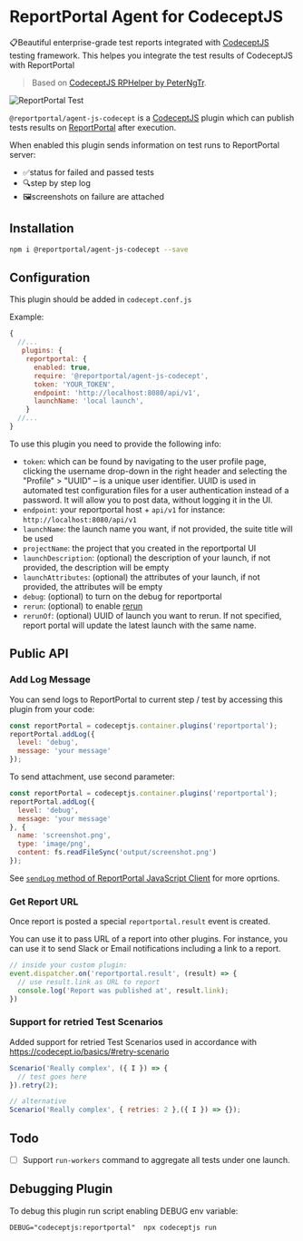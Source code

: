 # ReportPortal Agent for CodeceptJS

📋Beautiful enterprise-grade test reports integrated with [CodeceptJS](https://codecept.io) testing framework.
This helpes you integrate the test results of CodeceptJS with ReportPortal

> Based on [CodeceptJS RPHelper by PeterNgTr](https://github.com/PeterNgTr/codeceptjs-rphelper).

![ReportPortal Test](https://i.ibb.co/Qm52G0n/Screenshot-2019-04-11-at-15-57-40.png)

`@reportportal/agent-js-codecept` is a [CodeceptJS](https://codecept.io/) plugin which can publish tests results on [ReportPortal](https://reportportal.io/) after execution.

When enabled this plugin sends information on test runs to ReportPortal server:

* ✅status for failed and passed tests
* 🔍step by step log
* 🖼screenshots on failure are attached

## Installation

```sh
npm i @reportportal/agent-js-codecept --save
```

## Configuration

This plugin should be added in `codecept.conf.js`

Example:

```js
{
  //...
   plugins: {
    reportportal: {
      enabled: true,
      require: '@reportportal/agent-js-codecept',
      token: 'YOUR_TOKEN',
      endpoint: 'http://localhost:8080/api/v1',
      launchName: 'local launch',
    }
  //...
}
```

To use this plugin you need to provide the following info:

- `token`: which can be found by navigating to the user profile page, clicking the username drop-down in the right header and selecting the "Profile" > "UUID" – is a unique user identifier. UUID is used in automated test configuration files for a user authentication instead of a password. It will allow you to post data, without logging it in the UI.
- `endpoint`: your reportportal host + `api/v1` for instance: `http://localhost:8080/api/v1`
- `launchName`: the launch name you want, if not provided, the suite title will be used
- `projectName`: the project that you created in the reportportal UI
- `launchDescription`: (optional) the description of your launch, if not provided, the description will be empty
- `launchAttributes`: (optional) the attributes of your launch, if not provided, the attributes will be empty
- `debug`: (optional) to turn on the debug for reportportal
- `rerun`: (optional) to enable [rerun](https://github.com/reportportal/documentation/blob/master/src/md/src/DevGuides/rerun.md)
- `rerunOf`: (optional) UUID of launch you want to rerun. If not specified, report portal will update the latest launch with the same name.

## Public API

### Add Log Message

You can send logs to ReportPortal to current step / test by accessing this plugin from your code:

```js
const reportPortal = codeceptjs.container.plugins('reportportal');
reportPortal.addLog({
  level: 'debug',
  message: 'your message'
});
```

To send attachment, use second parameter:

```js
const reportPortal = codeceptjs.container.plugins('reportportal');
reportPortal.addLog({
  level: 'debug',
  message: 'your message'
}, {
  name: 'screenshot.png',
  type: 'image/png',
  content: fs.readFileSync('output/screenshot.png')
});
```

See [`sendLog` method of ReportPortal JavaScript Client](https://github.com/reportportal/client-javascript#sendlog) for more oprtions.

### Get Report URL

Once report is posted a special `reportportal.result` event is created. 

You can use it to pass URL of a report into other plugins. For instance, you can use it to send Slack or Email notifications including a link to a report.

```js
// inside your custom plugin:
event.dispatcher.on('reportportal.result', (result) => {
  // use result.link as URL to report
  console.log('Report was published at', result.link);
})
```

### Support for retried Test Scenarios

Added support for retried Test Scenarios used in accordance with https://codecept.io/basics/#retry-scenario

```js
Scenario('Really complex', ({ I }) => {
  // test goes here
}).retry(2);

// alternative
Scenario('Really complex', { retries: 2 },({ I }) => {});
```

## Todo

- [ ] Support `run-workers` command to aggregate all tests under one launch.

## Debugging Plugin

To debug this plugin run script enabling DEBUG env variable:

```
DEBUG="codeceptjs:reportportal"  npx codeceptjs run
```